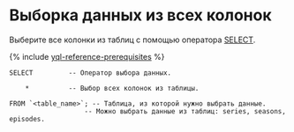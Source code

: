 # Выборка данных из всех колонок

Выберите все колонки из таблиц с помощью оператора [SELECT](../../yql/reference/syntax/select/index.md).

{% include [yql-reference-prerequisites](_includes/yql_tutorial_prerequisites.md) %}

```yql
SELECT         -- Оператор выбора данных.

    *          -- Выбор всех колонок из таблицы.

FROM `<table_name>`; -- Таблица, из которой нужно выбрать данные. 
                   -- Можно выбрать данные из таблиц: series, seasons, episodes.
```
